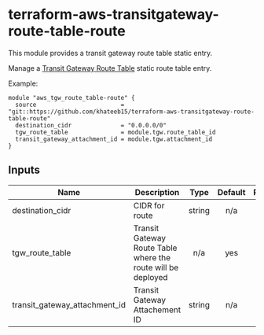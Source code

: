 # terraform-aws-transitgateway-route-table-route
This module provides a transit gateway route table static entry.

Manage a [Transit Gateway Route Table](https://docs.aws.amazon.com/vpc/latest/tgw/tgw-route-tables.html) static route table entry.

Example:

```
module "aws_tgw_route_table-route" {
  source                        = "git::https://github.com/khateeb15/terraform-aws-transitgateway-route-table-route"
  destination_cidr              = "0.0.0.0/0"
  tgw_route_table               = module.tgw.route_table_id
  transit_gateway_attachment_id = module.tgw.attachment_id
}
```

<!-- BEGINNING OF PRE-COMMIT-TERRAFORM DOCS HOOK -->
## Inputs

| Name | Description | Type | Default | Required |
|------|-------------|:----:|:-----:|:-----:|
| destination\_cidr | CIDR for route | string | n/a | yes |
| tgw\_route\_table | Transit Gateway Route Table where the route will be deployed | n/a | yes |
| transit\_gateway\_attachment\_id | Transit Gateway Attachement ID | string | n/a | yes |

<!-- END OF PRE-COMMIT-TERRAFORM DOCS HOOK -->
